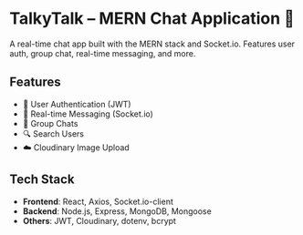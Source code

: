 # TalkyTalk – MERN Chat Application 💬

A real-time chat app built with the MERN stack and Socket.io. Features user auth, group chat, real-time messaging, and more.

## Features
- 🔐 User Authentication (JWT)
- 💬 Real-time Messaging (Socket.io)
- 👥 Group Chats
- 🔍 Search Users
- ☁️ Cloudinary Image Upload

## Tech Stack
- **Frontend**: React, Axios, Socket.io-client
- **Backend**: Node.js, Express, MongoDB, Mongoose
- **Others**: JWT, Cloudinary, dotenv, bcrypt

